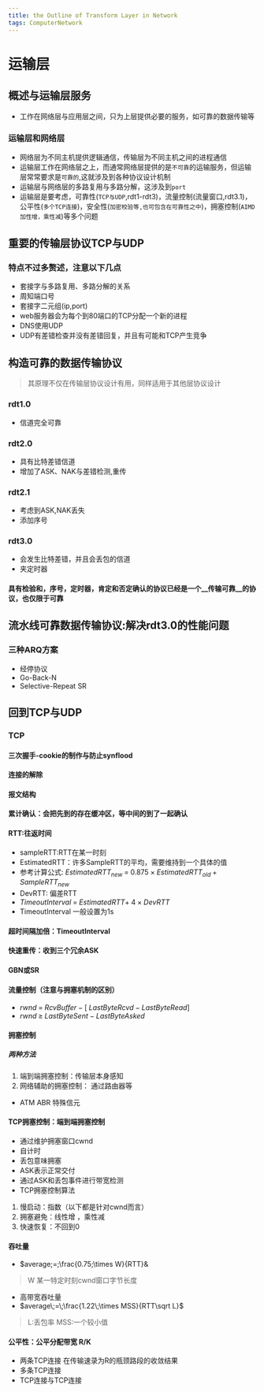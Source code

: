 ```yaml
---
title: the Outline of Transform Layer in Network
tags: ComputerNetwork
---
```


# 运输层

## 概述与运输层服务
* 工作在网络层与应用层之间，只为上层提供必要的服务，如可靠的数据传输等
### 运输层和网络层
* 网络层为不同主机提供逻辑通信，传输层为不同主机之间的进程通信
* 运输层工作在网络层之上，而通常网络层提供的是`不可靠`的运输服务，但运输层常常要求是`可靠的`,这就涉及到各种协议设计机制
* 运输层与网络层的多路复用与多路分解，这涉及到`port`
* 运输层是要考虑，可靠性(`TCP与UDP`,rdt1-rdt3)，流量控制(流量窗口,rdt3.1)，公平性(`多个TCP连接`)，安全性(`加密校验等,也可包含在可靠性之中`)，拥塞控制(`AIMD 加性增，乘性减`)等多个问题

## 重要的传输层协议TCP与UDP
### 特点不过多赘述，注意以下几点
* 套接字与多路复用、多路分解的关系
* 周知端口号
* 套接字二元组(ip,port)
* web服务器会为每个到80端口的TCP分配一个新的进程
* DNS使用UDP
* UDP有差错检查并没有差错回复，并且有可能和TCP产生竞争

## 构造可靠的数据传输协议
> 其原理不仅在传输层协议设计有用，同样适用于其他层协议设计

### rdt1.0
* 信道完全可靠

### rdt2.0
* 具有比特差错信道
* 增加了ASK、NAK与差错检测,重传

### rdt2.1 
* 考虑到ASK,NAK丢失
* 添加序号

### rdt3.0 
* 会发生比特差错，并且会丢包的信道
* 夹定时器

#### 具有检验和，序号，定时器，肯定和否定确认的协议已经是一个__传输可靠__的协议，也仅限于可靠

## 流水线可靠数据传输协议:解决rdt3.0的性能问题
### 三种ARQ方案
* 经停协议
* Go-Back-N
* Selective-Repeat SR

## 回到TCP与UDP

### TCP
#### 三次握手-cookie的制作与防止synflood
#### 连接的解除
#### 报文结构
#### 累计确认：会把先到的存在缓冲区，等中间的到了一起确认
#### RTT:往返时间
* sampleRTT:RTT在某一时刻
* EstimatedRTT：许多SampleRTT的平均，需要维持到一个具体的值
 * 参考计算公式: $EstimatedRTT_{new}\;=\;0.875\;\times\;EstimatedRTT_{old}\;+\;SampleRTT_{new}$
* DevRTT: 偏差RTT
* $TimeoutInterval\;=\;EstimatedRTT+\;4\times DevRTT$
 * TimeoutInterval 一般设置为1s

#### 超时间隔加倍：TimeoutInterval
#### 快速重传：收到三个冗余ASK
#### GBN或SR
#### 流量控制（注意与拥塞机制的区别）
* $rwnd\;=\;RcvBuffer\;-\;\lbrack\;LastByteRcvd\;-\;LastByteRead\rbrack$
* $rwnd\;\geq\;LastByteSent\;-\;LastByteAsked$

#### 拥塞控制
##### 两种方法
1. 端到端拥塞控制：传输层本身感知
2. 网络辅助的拥塞控制： 通过路由器等
* ATM ABR 特殊信元
#### TCP拥塞控制：端到端拥塞控制
* 通过维护拥塞窗口cwnd
* 自计时
 * 丢包意味拥塞
 * ASK表示正常交付
 * 通过ASK和丢包事件进行带宽检测
* TCP拥塞控制算法
 1. 慢启动：指数（以下都是针对cwnd而言）
 2. 拥塞避免：线性增 ，乘性减
 3. 快速恢复：不回到0
#### 吞吐量
* $average\;=\;\frac{0.75\;\times W}{RTT}&
> W 某一特定时刻cwnd窗口字节长度

* 高带宽吞吐量
 * $average\;=\;\frac{1.22\;\times MSS}{RTT\sqrt L}$
 > L:丢包率 MSS:一个较小值

#### 公平性：公平分配带宽 R/K
* 两条TCP连接 在传输速录为R的瓶颈路段的收敛结果
* 多条TCP连接
* TCP连接与TCP连接

